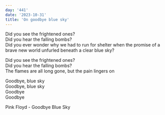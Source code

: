 ```yaml
---
day: '441'
date: '2023-10-31'
title: 'On goodbye blue sky'
---
```


Did you see the frightened ones?\
Did you hear the falling bombs?\
Did you ever wonder why we had to run for shelter when the promise of a brave new world unfurled beneath a clear blue sky?

Did you see the frightened ones?\
Did you hear the falling bombs?\
The flames are all long gone, but the pain lingers on

Goodbye, blue sky\
Goodbye, blue sky\
Goodbye\
Goodbye

Pink Floyd - Goodbye Blue Sky
